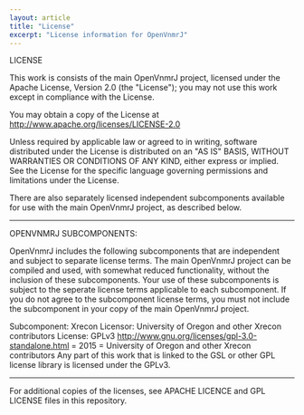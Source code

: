 ```yaml
---
layout: article
title: "License"
excerpt: "License information for OpenVnmrJ"
---
```

LICENSE

This work is consists of the main OpenVnmrJ project, licensed under the Apache License, Version 2.0 (the "License"); you may not use this work except in compliance with the License. 

You may obtain a copy of the License at http://www.apache.org/licenses/LICENSE-2.0
  
Unless required by applicable law or agreed to in writing, software distributed under the License is distributed on an "AS IS" BASIS, WITHOUT WARRANTIES OR CONDITIONS OF ANY KIND, either express or implied. See the License for the specific language governing permissions and limitations under the License.

There are also separately licensed independent subcomponents available for use with the main OpenVnmrJ project, as described below.

--------------------------------------------------------------------------------------------------------------------------
OPENVNMRJ SUBCOMPONENTS:

OpenVnmrJ includes the following subcomponents that are independent and subject to separate license terms. The main OpenVnmrJ project can be compiled and used, with somewhat reduced functionality, without the inclusion of these subcomponents. Your use of these subcomponents is subject to the seperate license terms applicable to each subcomponent. If you do not agree to the subcomponent license terms, you must not include the subcomponent in your copy of the main OpenVnmrJ project. 

Subcomponent: Xrecon
Licensor: University of Oregon and other Xrecon contributors
License: GPLv3  http://www.gnu.org/licenses/gpl-3.0-standalone.html
<year> = 2015
<copyright holders> = University of Oregon and other Xrecon contributors
Any part of this work that is linked to the GSL or other GPL license library is licensed under the GPLv3.

--------------------------------------------------------------------------------------------------------------------------

For additional copies of the licenses, see APACHE LICENCE and GPL LICENSE files in this repository.

